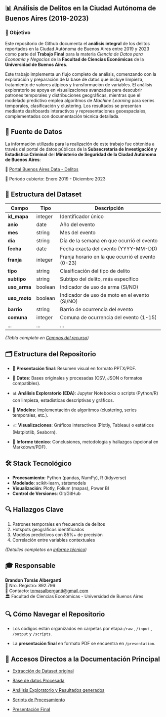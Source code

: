 ## 📊 Análisis de Delitos en la Ciudad Autónoma de Buenos Aires (2019-2023)

### 🎯 Objetivo
Este repositorio de Github documenta el **análisis integral** de los delitos reportados en la Ciudad Autónoma de Buenos Aires entre 2019 y 2023 como parte del **Trabajo Final** para la materia *Ciencia de Datos para Economía y Negocios* de la **Facultad de Ciencias Económicas** de la **Universidad de Buenos Aires**. 

Este trabajo implementa un flujo completo de análisis, comenzando con la exploración y preparación de la base de datos que incluye limpieza, tratamiento de valores atípicos y transformación de variables. El análisis exploratorio se apoya en visualizaciones avanzadas para descubrir patrones temporales y distribuciones geográficas, mientras que el modelado predictivo emplea algoritmos de *Machine Learning* para series temporales, clasificación y clustering. Los resultados se presentan mediante dashboards interactivos y representaciones geoespaciales, complementados con documentación técnica detallada.

## 📑 Fuente de Datos
La información utilizada para la realización de este trabajo fue obtenida a través del portal de datos públicos de la **Subsecretaría de Investigación y Estadística Criminal** del **Ministerio de Seguridad de la Ciudad Autónoma de Buenos Aires**:

🔗 [Portal Buenos Aires Data - Delitos](https://data.buenosaires.gob.ar/dataset/delitos)  

📆 Período cubierto: Enero 2019 - Diciembre 2023

## 📐 Estructura del Dataset
| Campo          | Tipo     | Descripción |
|----------------|----------|-------------|
| **id_mapa**    | integer  | Identificador único |
| **anio**       | date     | Año del evento |
| **mes**        | string   | Mes del evento |
| **dia**        | string   | Día de la semana en que ocurrió el evento |
| **fecha**      | date     | Fecha exacta del evento (YYYY-MM-DD) |
| **franja**     | integer  | Franja horario en la que ocurrió el evento (0-23) |
| **tipo**| string  | Clasificación del tipo de delito |
| **subtipo**| string | Subtipo del delito, más específico |
| **uso_arma**   | boolean  | Indicador de uso de arma (SI/NO) |
| **uso_moto**   | boolean  | Indicador de uso de moto en el evento (SI/NO) |
| **barrio**     | string   | Barrio de ocurrencia del evento |
| **comuna**     | integer  | Comuna de ocurrencia del evento (1-15) |
| ...            | ...      | ... |

*(Tabla completa en [Campos del recurso](https://data.buenosaires.gob.ar/dataset/delitos/resource/dbec0c29-1ada-40df-b13c-75cf3013ca42))*


## 🗂️ Estructura del Repositorio

- 📄 **Presentación final**: Resumen visual en formato PPTX/PDF.

- 📂 **Datos**: Bases originales y procesadas (CSV, JSON o formatos compatibles).

- 📊 **Análisis Exploratorio (EDA)**: Jupyter Notebooks o scripts (Python/R) con limpieza, estadísticas descriptivas y gráficos.

- 🤖 **Modelos**: Implementación de algoritmos (clustering, series temporales, etc.).

- 📈 **Visualizaciones**: Gráficos interactivos (Plotly, Tableau) o estáticos (Matplotlib, Seaborn).

- 📝 **Informe técnico**: Conclusiones, metodología y hallazgos (opcional en Markdown/PDF).

## 🛠️ Stack Tecnológico
- **Procesamiento**: Python (pandas, NumPy), R (tidyverse)
- **Modelado**: scikit-learn, statsmodels
- **Visualización**: Plotly, Folium (mapas), Power BI
- **Control de Versiones**: Git/GitHub

## 🔍 Hallazgos Clave
1. Patrones temporales en frecuencia de delitos
2. Hotspots geográficos identificados
3. Modelos predictivos con 85%+ de precisión
4. Correlación entre variables contextuales

*(Detalles completos en [informe técnico](/reports/findings.md))*

## 🎓 Responsable
**Brandon Tomás Alberganti**  
📝 Nro. Registro: 892.796  
📧 Contacto: [tomasalberganti@gmail.com]()  
🏛️ Facultad de Ciencias Económicas - Universidad de Buenos Aires

## 🔍 Cómo Navegar el Repositorio

- Los códigos están organizados en carpetas por etapa:`/raw` , `/input` , `/output` y `/scripts`.

- La **presentación final** en formato PDF se encuentra en `/presentation`.

## 📑 Accesos Directos a la Documentación Principal

- [Extracción de Dataset original](/raw)
  
- [Base de datos Procesada](/input)
  
- [Análisis Exploratorio y Resultados generados](/output)

- [Scripts de Procesamiento](/scripts)

- [Presentación Final](/presentation)
